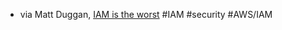 - via Matt Duggan, [IAM is the worst](https://matduggan.com/iam-is-the-worst/) #IAM #security #AWS/IAM